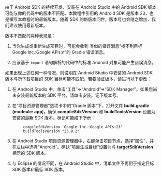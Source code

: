 由于 Android SDK 的持续开发，安装在 Android Studio 中的 Android SDK 版本可能与你的代码中的版本不匹配。本教程中引用的 Android SDK 是版本 23，也是撰写本教程时的最新版本。随着 SDK 的新版本问世，版本号也会随之增加，我们建议使用最新版本。

版本不匹配的两种表现是：

1. 当你生成或重新生成项目时，可能会收到 类似的错误消息“找不到目标 Google Inc.:Google APIs:n”的 Gradle 错误消息。

2. 应该基于 `import` 语句解析的代码中的标准 Android 对象可能产生错误消息。

如果出现上述任何一种情况，则说明在 Android Studio 中安装的 Android SDK 版本与所下载项目的 SDK 目标可能不匹配。若要验证版本，请进行以下更改：

1. 在 Android Studio 中，单击“工具”=>“Android”=>“SDK Manager”。如果您尚未安装最新版本的 SDK 平台，请单击安装。记下版本号。

2. 在“项目资源管理器”选项卡中的“Gradle 脚本”下，打开文件 **build.gradle (modeule: app)**。确保 **compileSdkVersion** 和 **buildToolsVersion** 设置为安装的最新 SDK 版本。标记可能如下所示：
 
	 	    compileSdkVersion 'Google Inc.:Google APIs:23'
    		buildToolsVersion "23.0.2"
	
3. 在 Android Studio 项目资源管理器中，右键单击项目节点，选择“属性”，并在左栏中选择“Android”。确认“项目生成目标”设置为与 **targetSdkVersion** 相同的 SDK 版本。

4. 与 Eclipse 的情况不同，在 Android Studio 中，清单文件不再用于指定目标 SDK 版本和最低 SDK 版本。

<!---HONumber=Mooncake_0919_2016-->